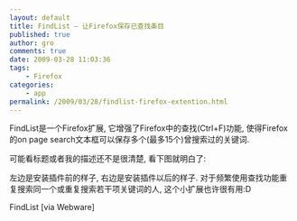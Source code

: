 ```yaml
---
layout: default
title: FindList – 让Firefox保存已查找条目
published: true
author: gro
comments: true
date: 2009-03-28 11:03:36
tags:
    - Firefox
categories:
    - app
permalink: /2009/03/28/findlist-firefox-extention.html
---
```

FindList是一个Firefox扩展, 它增强了Firefox中的查找(Ctrl+F)功能, 使得Firefox的on page search文本框可以保存多个(最多15个)曾搜索过的关键词.

可能看标题或者我的描述还不是很清楚, 看下图就明白了:

 

左边是安装插件前的样子, 右边是安装插件以后的样子. 对于频繁使用查找功能重复搜索同一个或重复搜索若干项关键词的人, 这个小扩展也许很有用:D

FindList [via Webware]